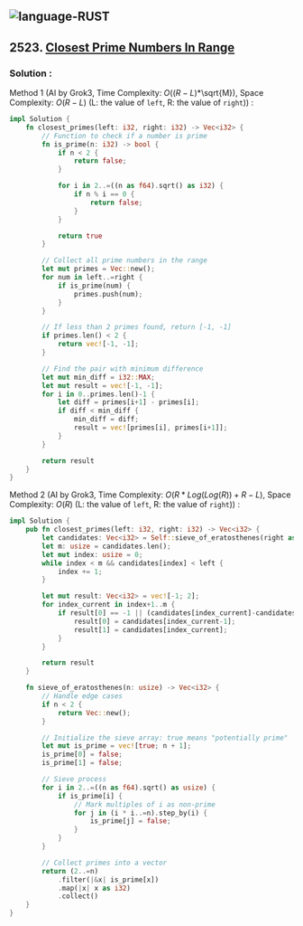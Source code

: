 ![language-RUST](https://img.shields.io/badge/RUST-8d4004?style=for-the-badge&logo=RUST)
---

## 2523. [Closest Prime Numbers In Range](https://leetcode.com/problems/closest-prime-numbers-in-range)

### Solution :

Method 1 (AI by Grok3, Time Complexity: $O((R-L)*$\sqrt{M}$)$, Space Complexity: $O(R-L)$ (L: the value of `left`, R: the value of `right`)) :
```rust
impl Solution {
    fn closest_primes(left: i32, right: i32) -> Vec<i32> {
        // Function to check if a number is prime
        fn is_prime(n: i32) -> bool {
            if n < 2 {
                return false;
            }

            for i in 2..=((n as f64).sqrt() as i32) {
                if n % i == 0 {
                    return false;
                }
            }

            return true
        }

        // Collect all prime numbers in the range
        let mut primes = Vec::new();
        for num in left..=right {
            if is_prime(num) {
                primes.push(num);
            }
        }

        // If less than 2 primes found, return [-1, -1]
        if primes.len() < 2 {
            return vec![-1, -1];
        }

        // Find the pair with minimum difference
        let mut min_diff = i32::MAX;
        let mut result = vec![-1, -1];
        for i in 0..primes.len()-1 {
            let diff = primes[i+1] - primes[i];
            if diff < min_diff {
                min_diff = diff;
                result = vec![primes[i], primes[i+1]];
            }
        }

        return result
    }
}
```

Method 2 (AI by Grok3, Time Complexity: $O(R*Log(Log(R))+R-L)$, Space Complexity: $O(R)$ (L: the value of `left`, R: the value of `right`)) :
```rust
impl Solution {
    pub fn closest_primes(left: i32, right: i32) -> Vec<i32> {
        let candidates: Vec<i32> = Self::sieve_of_eratosthenes(right as usize);
        let m: usize = candidates.len();
        let mut index: usize = 0;
        while index < m && candidates[index] < left {
            index += 1;
        }

        let mut result: Vec<i32> = vec![-1; 2];
        for index_current in index+1..m {
            if result[0] == -1 || (candidates[index_current]-candidates[index_current-1] < result[1]-result[0]) {
                result[0] = candidates[index_current-1];
                result[1] = candidates[index_current];
            }
        }

        return result
    }

    fn sieve_of_eratosthenes(n: usize) -> Vec<i32> {
        // Handle edge cases
        if n < 2 {
            return Vec::new();
        }

        // Initialize the sieve array: true means "potentially prime"
        let mut is_prime = vec![true; n + 1];
        is_prime[0] = false;
        is_prime[1] = false;

        // Sieve process
        for i in 2..=((n as f64).sqrt() as usize) {
            if is_prime[i] {
                // Mark multiples of i as non-prime
                for j in (i * i..=n).step_by(i) {
                    is_prime[j] = false;
                }
            }
        }

        // Collect primes into a vector
        return (2..=n)
            .filter(|&x| is_prime[x])
            .map(|x| x as i32)
            .collect()
    }
}
```
